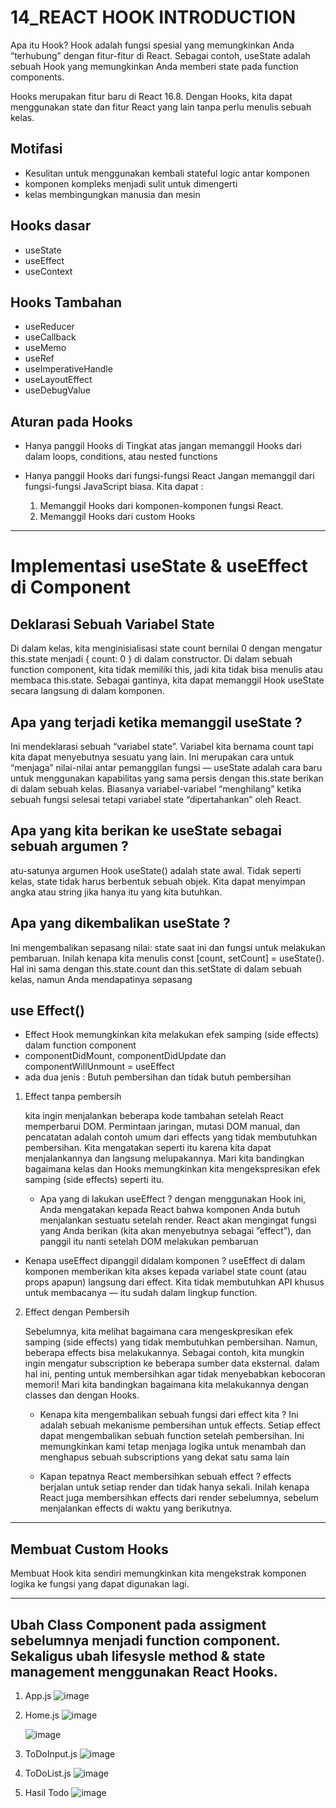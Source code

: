 # 14_REACT HOOK INTRODUCTION

Apa itu Hook? Hook adalah fungsi spesial yang memungkinkan Anda “terhubung” dengan fitur-fitur di React. Sebagai contoh, useState adalah sebuah Hook yang memungkinkan Anda memberi state pada function components.

Hooks merupakan fitur baru di React 16.8. Dengan Hooks, kita dapat menggunakan state dan fitur React yang lain tanpa perlu menulis sebuah kelas.

## Motifasi

- Kesulitan untuk menggunakan kembali stateful logic antar komponen
- komponen kompleks menjadi sulit untuk dimengerti
- kelas membingungkan manusia dan mesin

## Hooks dasar

- useState
- useEffect
- useContext

## Hooks Tambahan

- useReducer
- useCallback
- useMemo
- useRef
- useImperativeHandle
- useLayoutEffect
- useDebugValue

## Aturan pada Hooks

- Hanya panggil Hooks di Tingkat atas
  jangan memanggil Hooks dari dalam loops, conditions, atau nested functions

- Hanya panggil Hooks dari fungsi-fungsi React
  Jangan memanggil dari fungsi-fungsi JavaScript biasa. Kita dapat :
    1. Memanggil Hooks dari komponen-komponen fungsi React.
    2. Memanggil Hooks dari custom Hooks

------------------------------------------------------------------------------------------------------------------------------------------------------------------------------------------------------------------------

# Implementasi useState & useEffect di Component

## Deklarasi Sebuah Variabel State

Di dalam kelas, kita menginisialisasi state count bernilai 0 dengan mengatur this.state menjadi { count: 0 } di dalam constructor. Di dalam sebuah function component, kita tidak memiliki this, jadi kita tidak bisa menulis atau membaca this.state. Sebagai gantinya, kita dapat memanggil Hook useState secara langsung di dalam komponen.

## Apa yang terjadi ketika memanggil useState ?

Ini mendeklarasi sebuah “variabel state”. Variabel kita bernama count tapi kita dapat menyebutnya sesuatu yang lain. Ini merupakan cara untuk “menjaga” nilai-nilai antar pemanggilan fungsi — useState adalah cara baru untuk menggunakan kapabilitas yang sama persis dengan this.state berikan di dalam sebuah kelas. Biasanya variabel-variabel “menghilang” ketika sebuah fungsi selesai tetapi variabel state “dipertahankan” oleh React.

## Apa yang kita berikan ke useState sebagai sebuah argumen ?

atu-satunya argumen Hook useState() adalah state awal. Tidak seperti kelas, state tidak harus berbentuk sebuah objek. Kita dapat menyimpan angka atau string jika hanya itu yang kita butuhkan.

## Apa yang dikembalikan useState ?

Ini mengembalikan sepasang nilai: state saat ini dan fungsi untuk melakukan pembaruan. Inilah kenapa kita menulis const [count, setCount] = useState(). Hal ini sama dengan this.state.count dan this.setState di dalam sebuah kelas, namun Anda mendapatinya sepasang

## use Effect()

- Effect Hook memungkinkan kita melakukan efek samping (side effects) dalam function component
- componentDidMount, componentDidUpdate dan componentWillUnmount = useEffect
- ada dua jenis : Butuh pembersihan dan tidak butuh pembersihan 

1. Effect tanpa pembersih
   
   kita ingin menjalankan beberapa kode tambahan setelah React memperbarui DOM. Permintaan jaringan, mutasi DOM manual, dan pencatatan adalah contoh umum dari effects yang tidak membutuhkan pembersihan. Kita mengatakan seperti itu karena kita dapat menjalankannya dan langsung melupakannya. Mari kita bandingkan bagaimana kelas dan Hooks memungkinkan kita mengekspresikan efek samping (side effects) seperti itu.

   - Apa yang di lakukan useEffect ?
    dengan menggunakan Hook ini, Anda mengatakan kepada React bahwa komponen Anda butuh menjalankan sestuatu setelah render. React akan mengingat fungsi yang Anda berikan (kita akan menyebutnya sebagai ”effect”), dan panggil itu nanti setelah DOM melakukan pembaruan

  - Kenapa useEffect dipanggil didalam komponen ?
    useEffect di dalam komponen memberikan kita akses kepada variabel state count (atau props apapun) langsung dari effect. Kita tidak membutuhkan API khusus untuk membacanya — itu sudah dalam lingkup function.

2. Effect dengan Pembersih 

    Sebelumnya, kita melihat bagaimana cara mengeskpresikan efek samping (side effects) yang tidak membutuhkan pembersihan. Namun, beberapa effects bisa melakukannya. Sebagai contoh, kita mungkin ingin mengatur subscription ke beberapa sumber data eksternal. dalam hal ini, penting untuk membersihkan agar tidak menyebabkan kebocoran memori! Mari kita bandingkan bagaimana kita melakukannya dengan classes dan dengan Hooks.

    - Kenapa kita mengembalikan sebuah fungsi dari effect kita ?
    Ini adalah sebuah mekanisme pembersihan untuk effects. Setiap effect dapat mengembalikan sebuah function setelah pembersihan. Ini memungkinkan kami tetap menjaga logika untuk menambah dan menghapus sebuah subscriptions yang dekat satu sama lain

    - Kapan tepatnya React membersihkan sebuah effect ?
     effects berjalan untuk setiap render dan tidak hanya sekali. Inilah kenapa React juga membersihkan effects dari render sebelumnya, sebelum menjalankan effects di waktu yang berikutnya.

------------------------------------------------------------------------------------------------------------------------------------------------------------------------------------------------------------------------

## Membuat Custom Hooks

Membuat Hook kita sendiri memungkinkan kita mengekstrak komponen logika ke fungsi yang dapat digunakan lagi.

------------------------------------------------------------------------------------------------------------------------------------------------------------------------------------------------------------------------

## Ubah Class Component pada assigment sebelumnya menjadi function component. Sekaligus ubah lifesysle method & state management menggunakan React Hooks.

1. App.js
   ![image](img/App.js.jpg)

2. Home.js
   ![image](img/Home-1.js.jpg)

   ![image](img/Home-2.js.jpg)

3. ToDoInput.js
   ![image](img/ToDoInput.js.jpg)

4. ToDoList.js
   ![image](img/ToDoList.js.jpg)

5. Hasil Todo
   ![image](img/Hasil-Todo.jpg)
   